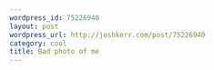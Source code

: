 ```yaml
--- 
wordpress_id: 75226940
layout: post
wordpress_url: http://joshkerr.com/post/75226940
category: cool
title: Bad photo of me
---
```

<img src="http://27.media.tumblr.com/riusqHSdhjhne9txgxKQV3nHo1_500.png" alt=""/><br/><br/>
